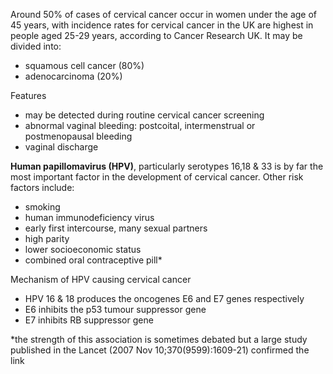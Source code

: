 Around 50% of cases of cervical cancer occur in women under the age of 45 years, with incidence rates for cervical cancer in the UK are highest in people aged 25\-29 years, according to Cancer Research UK. It may be divided into:  
* squamous cell cancer (80%)
* adenocarcinoma (20%)

  
Features  
* may be detected during routine cervical cancer screening
* abnormal vaginal bleeding: postcoital, intermenstrual or postmenopausal bleeding
* vaginal discharge

  
**Human papillomavirus (HPV)**, particularly serotypes 16,18 \& 33 is by far the most important factor in the development of cervical cancer. Other risk factors include:  
* smoking
* human immunodeficiency virus
* early first intercourse, many sexual partners
* high parity
* lower socioeconomic status
* combined oral contraceptive pill\*

  
Mechanism of HPV causing cervical cancer  
* HPV 16 \& 18 produces the oncogenes E6 and E7 genes respectively
* E6 inhibits the p53 tumour suppressor gene
* E7 inhibits RB suppressor gene

  
\*the strength of this association is sometimes debated but a large study published in the Lancet (2007 Nov 10;370(9599\):1609\-21\) confirmed the link